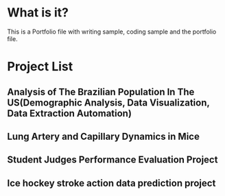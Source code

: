 # What is it?
This is a Portfolio file with writing sample, coding sample and the portfolio file.

# Project List
## Analysis of The Brazilian Population In The US(Demographic Analysis, Data Visualization, Data Extraction Automation)
## Lung Artery and Capillary Dynamics in Mice
## Student Judges Performance Evaluation Project
## Ice hockey stroke action data prediction project
